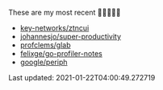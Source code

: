 These are my most recent 🌟🌟🌟🌟🌟

* [key-networks/ztncui](https://github.com/key-networks/ztncui)
* [johannesjo/super-productivity](https://github.com/johannesjo/super-productivity)
* [profclems/glab](https://github.com/profclems/glab)
* [felixge/go-profiler-notes](https://github.com/felixge/go-profiler-notes)
* [google/periph](https://github.com/google/periph)

Last updated: 2021-01-22T04:00:49.272719
